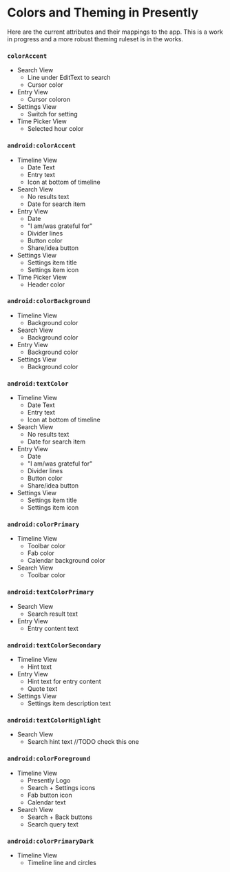 # Colors and Theming in Presently

Here are the current attributes and their mappings to the app. This is a work in progress and a more robust theming ruleset is in the works.

    
### `colorAccent`
- Search View
    - Line under EditText to search
    - Cursor color
- Entry View
    - Cursor coloron
- Settings View
    - Switch for setting
- Time Picker View
    - Selected hour color
    
### `android:colorAccent`
- Timeline View
    - Date Text
    - Entry text
    - Icon at bottom of timeline
- Search View
    - No results text
    - Date for search item
- Entry View
    - Date
    - "I am/was grateful for"
    - Divider lines
    - Button color
    - Share/idea button
- Settings View
    - Settings item title
    - Settings item icon
- Time Picker View
    - Header color
    
### `android:colorBackground`
- Timeline View
    - Background color
- Search View
    - Background color
- Entry View
    - Background color
- Settings View
    - Background color

### `android:textColor`
- Timeline View
    - Date Text
    - Entry text
    - Icon at bottom of timeline
- Search View
    - No results text
    - Date for search item
- Entry View
    - Date
    - "I am/was grateful for"
    - Divider lines
    - Button color
    - Share/idea button
- Settings View
    - Settings item title
    - Settings item icon
    
### `android:colorPrimary`
- Timeline View
    - Toolbar color
    - Fab color
    - Calendar background color
- Search View
    - Toolbar color
    
### `android:textColorPrimary`
- Search View
    - Search result text
- Entry View
    - Entry content text
    
### `android:textColorSecondary`
- Timeline View
    - Hint text
- Entry View
    - Hint text for entry content
    - Quote text
- Settings View
    - Settings item description text
    
### `android:textColorHighlight`
- Search View
    - Search hint text
    //TODO check this one
    
### `android:colorForeground`
- Timeline View
    - Presently Logo
    - Search + Settings icons
    - Fab button icon
    - Calendar text
- Search View
    - Search + Back buttons
    - Search query text
    
### `android:colorPrimaryDark`
- Timeline View
    - Timeline line and circles
